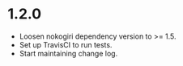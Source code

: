 # 1.2.0

* Loosen nokogiri dependency version to >= 1.5.
* Set up TravisCI to run tests.
* Start maintaining change log.
